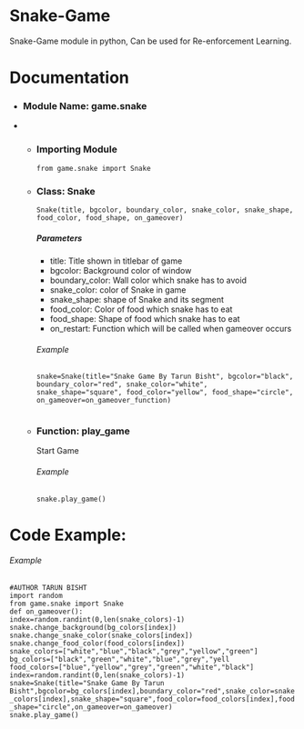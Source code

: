 # Snake-Game
Snake-Game module in python, Can be used for Re-enforcement Learning.
<h1> Documentation </h1>
<ul>
<li><h3>Module Name: game.snake</h3><li>
  <ul>
    <li><h3>Importing Module</h3>
      <p> <code>from game.snake import Snake</code></p>
    </li>
    <li><h3> Class: Snake</h3>
      <p><code>Snake(title, bgcolor, boundary_color, snake_color, snake_shape, food_color, food_shape, on_gameover)</code>
      <h5>Parameters</h5>
      <ul>
        <li>title: Title shown in titlebar of game</li>
        <li>bgcolor: Background color of window</li>
        <li>boundary_color: Wall color which snake has to avoid</li>
        <li>snake_color: color of Snake in game</li>
        <li>snake_shape: shape of Snake and its segment</li>
        <li>food_color: Color of food which snake has to eat</li>
        <li>food_shape: Shape of food which snake has to eat</li>
        <li>on_restart: Function which will be called when gameover occurs</li>
      </ul>
      <p><h6>Example</h6><code>snake=Snake(title="Snake Game By Tarun Bisht", bgcolor="black", boundary_color="red", snake_color="white", snake_shape="square", food_color="yellow", food_shape="circle", on_gameover=on_gameover_function)
      </code></p>
      </p>
    </li>
    <li><h3> Function: play_game</h3>
      <p>Start Game
      <p><h6>Example</h6><code>snake.play_game()</code></p>
      </p>
    </li>
  </ul>
</ul>
<h1> Code Example: </h1>
<p><h6>Example</h6>
 <code>#AUTHOR TARUN BISHT</code><br>
<code>import random</code><br>
<code>from game.snake import Snake</code><br>
<code>def on_gameover():</code><br>
    <code>index=random.randint(0,len(snake_colors)-1)</code><br>
    <code>snake.change_background(bg_colors[index])</code><br>
    <code>snake.change_snake_color(snake_colors[index])</code><br>
    <code>snake.change_food_color(food_colors[index])</code><br>
<code>snake_colors=["white","blue","black","grey","yellow","green"]</code><br>
<code>bg_colors=["black","green","white","blue","grey","yell</code><br>
<code>food_colors=["blue","yellow","grey","green","white","black"]</code><br>
<code>index=random.randint(0,len(snake_colors)-1)</code><br>
<code>snake=Snake(title="Snake Game By Tarun Bisht",bgcolor=bg_colors[index],boundary_color="red",snake_color=snake_colors[index],snake_shape="square",food_color=food_colors[index],food_shape="circle",on_gameover=on_gameover)</code><br>
<code>snake.play_game()</code><br>
</p>
